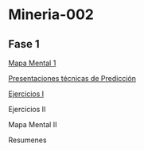 # Mineria-002
## Fase 1

[Mapa Mental 1](https://github.com/SabinaCastillo/Mineria-002/blob/master/MapaMental_1_1804029.pdf)

[Presentaciones técnicas de Predicción](https://github.com/melslzr/Mineria-de-datos/blob/master/Presentacion_Prediccion_002.pdf)

[Ejercicios I](https://github.com/Ragres/Mineria-de-datos-FCFM/blob/master/Laboratorio%201%20MD%20(1).ipynb)

Ejercicios II

Mapa Mental II

Resumenes
